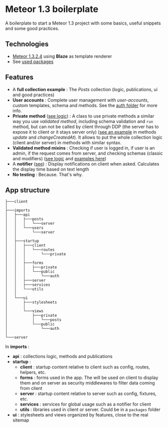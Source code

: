 # Meteor 1.3 boilerplate

A boilerplate to start a Meteor 1.3 project with some basics, useful snippets and some good practices.

## Technologies
- [Meteor 1.3.2.4](https://meteor.com/) using **Blaze** as template renderer
- See [used packages](.meteor/packages)

## Features
- A **full collection example** : The *Posts* collection (logic, publications, ui and good practices)
- **User accounts** : Complete user management with *user-accounts*, custom templates, schema and methods. See the [auth folder](imports/ui/views/public/auth) for more info.
- **Private method** ([see logic](imports/startup/utils/private-method.js)) : A class to use private methods a similar way you use *validated method*, including schema validation and `run` method, but can not be called by client through DDP (the server has to expose it to client or it stays server only) ([see an example](imports/api/posts/methods) in methods *update* and *changeCreatedAt*). It allows to put the whole collection logic (client and/or server) in methods with similar syntax.
- **Validated method mixins** : Checking if user is logged in, if user is an admin, if the request comes from server, and checking schemas (classic and modifiers) ([see logic](imports/startup/utils/validated-method-mixins.js) and [examples here](imports/api/posts/methods))
- A **notifier** ([see](imports/startup/services/notifier.service.js)) : Display notifications on client when asked. Calculates the display time based on text length 
- **No testing** : Because. That's why.

## App structure
```
├───client
│
├───imports
│   ├───api
│   │   ├───posts
│   │   │   └───server
│   │   └───users
│   │       └───server
│   │
│   ├───startup
│   │   ├───client
│   │   │   └───routes
│   │   │       └───private
│   │   │
│   │   ├───forms
│   │   │   ├───private
│   │   │   └───public
│   │   │       └───auth
│   │   ├───server
│   │   ├───services
│   │   └───utils
│   │
│   └───ui
│       ├───stylesheets
│       │
│       └───views
│           ├───private
│           │   └───posts
│           └───public
│               └───auth
│
└───server
```

In **imports** :

- **api** : collections logic, methods and publications
- **startup** : 
    - **client** : startup content relative to client such as config, routes, helpers, etc.
    - **forms** : forms used in the app. The will be used on client to display them and on server as security middlewares to filter data coming from client
    - **server** : startup content relative to server such as config, fixtures, etc.
    - **services** : services for global usage such as a notifier for client
    - **utils** : libraries used in client or server. Could be in a `packages` folder 
- **ui** : stylesheets and views organized by features, close to the real sitemap